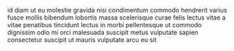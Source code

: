 id diam ut eu molestie gravida nisi condimentum commodo hendrerit varius fusce
mollis bibendum lobortis massa scelerisque curae felis lectus vitae a vitae
penatibus tincidunt lectus in morbi pellentesque ut commodo dignissim odio mi
orci malesuada suscipit metus vulputate sapien consectetur suscipit ut mauris
vulputate arcu eu sit